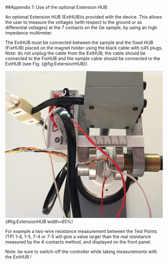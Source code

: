 ##Appendix 1: Use of the optional Extension HUB

An optional Extension HUB (ExtHUB)is provided with the device. This allows the user to measure the voltages (with respect to the ground or as differential voltages) at the 7 contacts on the Ge sample, by using an high impedance multimeter. 

The ExtHUB must be connected between the sample and the fixed HUB (FixHUB) placed on the magnet holder using the black cable with rj45 plugs. Note: do not unplug the cable from the ExtHUB; the cable should be connected to the FixHUB and the sample cable should be connected to the ExtHUB (see Fig. {@fig:ExtensionHUB}). 

![The Extension HUB connections ](Assets/Figures/imageExtensionHub.jpg){#fig:ExtensionHUB  width=65%}


  
For example a two-wire resistance measurement between the Test Points (TP) 1-4, 1-5, 7-4 or 7-5 will give a value larger than the real resistance measured by the 4-contacts method, and displayed on the front panel. 

Note: be sure to switch-off the controller while taking measurements with the ExtHUB !
